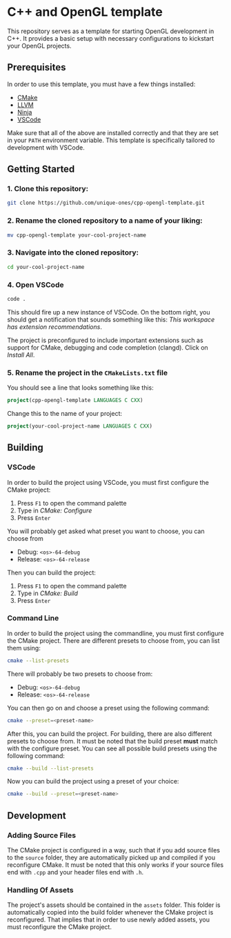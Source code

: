 # C++ and OpenGL template

This repository serves as a template for starting OpenGL development in C++. It provides a basic setup with necessary configurations to kickstart your OpenGL projects.

## Prerequisites

In order to use this template, you must have a few things installed:

 - [CMake](https://cmake.org)
 - [LLVM](https://llvm.org)
 - [Ninja](https://ninja-build.org)
 - [VSCode](https://code.visualstudio.com)

Make sure that all of the above are installed correctly and that they are set in your `PATH` environment variable. This template is specifically tailored to development with VSCode.

## Getting Started

### 1. Clone this repository:

```bash
git clone https://github.com/unique-ones/cpp-opengl-template.git
```

### 2. Rename the cloned repository to a name of your liking:

```bash
mv cpp-opengl-template your-cool-project-name
```

### 3. Navigate into the cloned repository:

```bash
cd your-cool-project-name
```

### 4. Open VSCode

```bash
code .
```

This should fire up a new instance of VSCode. On the bottom right, you should get a notification that sounds something like this: _This workspace has extension recommendations_.

The project is preconfigured to include important extensions such as support for CMake, debugging and code completion (clangd). Click on _Install All_.

### 5. Rename the project in the `CMakeLists.txt` file

You should see a line that looks something like this:

```CMake
project(cpp-opengl-template LANGUAGES C CXX)
```

Change this to the name of your project:

```CMake
project(your-cool-project-name LANGUAGES C CXX)
```

## Building

### VSCode

In order to build the project using VSCode, you must first configure the CMake project:

1. Press `F1` to open the command palette
2. Type in _CMake: Configure_
3. Press `Enter`

You will probably get asked what preset you want to choose, you can choose from
 - Debug: `<os>-64-debug`
 - Release: `<os>-64-release`

Then you can build the project:

1. Press `F1` to open the command palette
2. Type in _CMake: Build_
3. Press `Enter`

### Command Line

In order to build the project using the commandline, you must first configure the CMake project. There are different presets to choose from, you can list them using:

```bash
cmake --list-presets
```

There will probably be two presets to choose from:
 - Debug: `<os>-64-debug`
 - Release: `<os>-64-release`

You can then go on and choose a preset using the following command:

```bash
cmake --preset=<preset-name>
```

After this, you can build the project. For building, there are also different presets to choose from. It must be noted that the build preset **must** match with the configure preset. You can see all possible build presets using the following command:

```bash
cmake --build --list-presets
```

Now you can build the project using a preset of your choice:
```bash
cmake --build --preset=<preset-name>
```

## Development

### Adding Source Files

The CMake project is configured in a way, such that if you add source files to the `source` folder, they are automatically picked up and compiled if you reconfigure CMake. It must be noted that this only works if your source files end with `.cpp` and your header files end with `.h`.

### Handling Of Assets

The project's assets should be contained in the `assets` folder. This folder is automatically copied into the build folder whenever the CMake project is reconfigured. That implies that in order to use newly added assets, you must reconfigure the CMake project.
